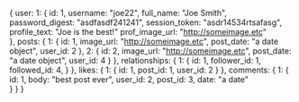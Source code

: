 {
  user:
    1:
    { id: 1,
      username: "joe22",
      full_name: "Joe Smith",
      password_digest: "asdfasdf241241",
      session_token: "asdr14534rtsafasg",
      profile_text: "Joe is the best!"
      prof_image_url: "http://someimage.etc"  
    },
  posts:
  {
    1:
     {
       id: 1,
       image_url: "http://someimage.etc",
       post_date: "a date object",
       user_id: 2
     },
     2:
      {
        id: 2,
        image_url: "http://someimage.etc",
        post_date: "a date object",
        user_id: 4
      }
  },
  relationships:
  {
    1:
    {
      id: 1,
      follower_id: 1,
      followed_id: 4,
    }
  },
  likes:
  {
    1:
    {
      id: 1,
      post_id: 1,
      user_id: 2
    }
  },
  comments:
  {
    1:
    {
      id: 1,
      body: "best post ever",
      user_id: 2,
      post_id: 3,
      date: "a date"    
    }
  }
}

